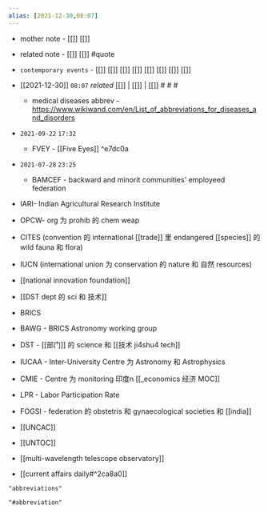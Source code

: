 ```yaml
---
alias: [2021-12-30,08:07]
---
```

- mother note - [[]] [[]]
- related note - [[]] [[]] #quote 
- `contemporary events` - [[]] [[]] [[]] [[]] [[]] [[]] [[]] [[]]

- [[2021-12-30]]  `08:07` _related_ [[]] | [[]] | [[]] # # #
	- medical diseases abbrev - https://www.wikiwand.com/en/List_of_abbreviations_for_diseases_and_disorders
- `2021-09-22`  `17:32`
	- FVEY - [[Five Eyes]] ^e7dc0a
- `2021-07-28`  `23:25`	
	- BAMCEF - backward and minorit communities' employeed federation 
- IARI- Indian Agricultural Research Institute
- OPCW- org 为 prohib 的 chem weap
-  CITES (convention 的  international [[trade]] 里 endangered [[species]] 的  wild fauna 和  flora)
 - IUCN (international union 为 conservation 的  nature 和  自然 resources)
 - [[national innovation foundation]]
 - [[DST dept 的 sci 和 技术]] 
 
 - BRICS
 - BAWG - BRICS Astronomy working group
 - DST - [[部门]]  的  science 和 [[技术 ji4shu4 tech]]
 - IUCAA - Inter-University Centre  为  Astronomy 和 Astrophysics
 - CMIE - Centre  为 monitoring 印度n  [[_economics 经济 MOC]]
 - LPR - Labor Participation Rate
 - FOGSI - federation 的  obstetris 和 gynaecological societies 和 [[india]]

- [[UNCAC]]
- [[UNTOC]]
- [[multi-wavelength telescope observatory]]
- [[current affairs daily#^2ca8a0]]

```query
"abbreviations"
```
```query
"#abbreviation"
```

